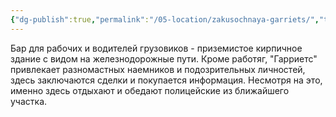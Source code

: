 ```yaml
---
{"dg-publish":true,"permalink":"/05-location/zakusochnaya-garriets/","tags":["локация/заведение"]}
---
```


Бар для рабочих и водителей грузовиков - приземистое кирпичное здание с видом на железнодорожные пути. Кроме работяг, "Гарриетс" привлекает разномастных наемников и подозрительных личностей, здесь заключаются сделки и покупается информация. Несмотря на это, именно здесь отдыхают и обедают полицейские из ближайшего участка. 